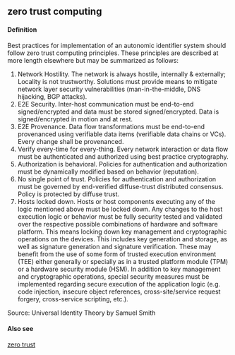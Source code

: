 ## zero trust computing

<h4>Definition</h4><p>Best practices for implementation of an autonomic identifier system should follow zero trust computing principles. These principles are described at more length elsewhere but may be summarized as follows:</p><ol><li>Network Hostility. The network is always hostile, internally &amp; externally; Locality is not trustworthy. Solutions must provide means to mitigate network layer security vulnerabilities (man-in-the-middle, DNS hijacking, BGP attacks).  </li><li>E2E Security.  Inter-host communication must be end-to-end signed/encrypted and data must be stored signed/encrypted. Data is signed/encrypted in motion and at rest.  </li><li>E2E Provenance.  Data flow transformations must be end-to-end provenanced using verifiable data items (verifiable data chains or VCs). Every change shall be provenanced.  </li><li>Verify every-time for every-thing.  Every network interaction or data flow must be authenticated and authorized using best practice cryptography.  </li><li>Authorization is behavioral.  Policies for authentication and authorization must be dynamically modified based on behavior (reputation).  </li><li>No single point of trust.  Policies for authentication and authorization must be governed by end-verified diffuse-trust distributed consensus. Policy is protected by diffuse trust.  </li><li>Hosts locked down.  Hosts or host components executing any of the logic mentioned above must be locked down. Any changes to the host execution logic or behavior must be fully security tested and validated over the respective possible combinations of hardware and software platform. This means locking down key management and cryptographic operations on the devices. This includes key generation and storage, as well as signature generation and signature verification. These may benefit from the use of some form of trusted execution environment (TEE) either generally or specially as in a trusted platform module (TPM) or a hardware security module (HSM). In addition to key management and cryptographic operations, special security measures must be implemented regarding secure execution of the application logic (e.g. code injection, insecure object references, cross-site/service request forgery, cross-service scripting, etc.).</li></ol><p>Source: Universal Identity Theory by Samuel Smith</p><h4>Also see</h4><p><a href="zero-trust">zero trust</a></p>


